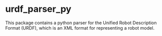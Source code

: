# urdf_parser_py

This package contains a python parser for the Unified Robot Description Format (URDF), which is an XML format for representing a robot model.
